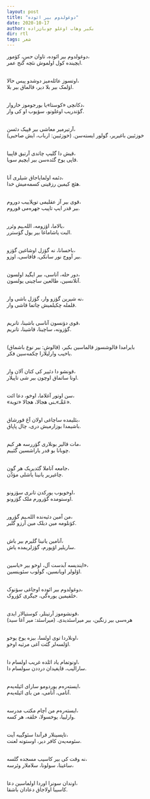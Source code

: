 ```yaml
---
layout: post
title: "دوغولدوم بیر ائوده"
date: 2020-10-17
author: بکیر وهاب اوغلو چوبان‌زاده
dir: rtl
tags: شعر
---
```



دوغولدوم بیر ائوده، تاوان حس، کؤمور،<br/>
ایچینده کول اولموش نئچه گنج عمر.<br/><br/>

اوتسوز عائله‌میز دوشدو پیس حالا،<br/>
اؤلمک بیر بلا دیر، قالماق بیر بلا.<br/><br/>

دکانچی «کوستا»یا بورجوموز خاروار،<br/>
گؤندریب اوغلونو، سؤیوب او کی وار.<br/><br/>

آرتیرمیر معاشی بیر قپیک دئسن،<br/>
خوزئیین باغیریر، گولور ایسته‌سن. (خوزئیین: ارباب، ایش صاحبی)<br/><br/>

قیش دا گلیپ چاتدی آرتیق قاپییا،<br/>
قاپی یوخ گئده‌سن بیر ایچیم سویا.<br/><br/>

دئمه اولمایاجاق شیلری آنا،<br/>
هئچ کیمین رزقینی کسمه‌میش خدا.<br/><br/>

قوی بیر آز عقلیمی توپلاییب دوروم،<br/>
بیر قدر ایپ تاپیب جهره‌می قوروم.<br/><br/>

بالاما، اؤزومه، الله‌ـیم وئرر،<br/>
البت یاشاماغا بیر یول گؤسترر.<br/><br/>

باخسانا، نه گؤزل اوشاغین گؤزو،<br/>
بیر آووج نور سانکی، قافاسی، اوزو.<br/><br/>

دور حله، آتاسی، بیر ایگید اولسون،<br/>
آتلانسین، طالعین ساچینی یولسون.<br/><br/>

نه شیرین گؤزو وار، گؤزل باشی وار،<br/>
قلمله چکیلمیش چاتما قاشی وار.<br/><br/>

قوی دؤنسون آناسی باشینا، تانریم،<br/>
گؤزونه، ساچینا، قاشینا، تانریم.<br/><br/>

بایرامدا قالوشسوز قالماسین بکیر، (قالوش: بیر نوع باشماق)<br/>
باخیب وارلیلارا چکمه‌سین فکر.<br/><br/>

قونشو دا دئییر کی کتان آلان وار،<br/>
اونا ساتماق اوچون بیر شی تاپیلار.<br/><br/>

سن اوتور آغلاما، اوخو، دعا ائت،<br/>
«عَمَّـ»ـنی هجالا، هجالا «توبة».<br/><br/>

بئلیمده ساچاغی اولان آغ قورشاق،<br/>
باشیمدا بوزارمیش دری، چال پاپاق.<br/><br/>

مات قالیر بونلاری گؤررسه هر کیم،<br/>
چوبانا بو قدر یاراشسین گئییم.<br/><br/>

جامعه آتاملا گئدیریک هر گون،<br/>
چاغیریر یانینا یاشلی مؤذّن.<br/><br/>

اوخویوب یورکدن تانری سؤزونو،<br/>
اوستومده گؤرورم ملک گؤزونو.<br/><br/>

من آمین دئیه‌نده الله‌ـیم گؤرور،<br/>
کؤنلومه مین دیلک مین آرزو گلیر.<br/><br/>

آنامین یانینا گلیرم بیر باش،<br/>
ساریلیر اؤپورم، گؤزلریمده یاش.<br/><br/>

ایندیسه آبدست آل، اوخو بیر «یاسین»،<br/>
اؤلولر اویانسین، گولوب سئوینسین.<br/><br/>

دوغولدوم بیر ائوده اوجاغی سؤنوک،<br/>
خلقیمین یوره‌گی، جیگری کؤروک.<br/><br/>

قونشوموز آرتینلر، کوستیالار ایدی،<br/>
هره‌سی بیر زنگین، بیر میراسئدیدی. (میراسئد: میر آغا سید)<br/><br/>

اونلاردا توی اولسا، بیزه یوخ یوخو،<br/>
اؤلسه‌لر گئت آغی مرثیه اوخو.<br/><br/>

اونوتمام یاد ائلده غریب اولسام دا،<br/>
سارالیب، قایغیدان درددن سولسام دا.<br/><br/>

ایسته‌ره‌م یوردومو سارای ائیله‌یه‌م،<br/>
آتامی، آنامی، من بای ائیله‌یه‌م.<br/><br/>

ایسته‌ره‌م من آچام مکتب مدرسه،<br/>
وارلییا، یوخسولا، خلقه، هر کسه.<br/><br/>

تاپسینلار قرآندا سئوگییه آیت،<br/>
سئومه‌یه‌ن کافر دیر، اوستونه لعنت.<br/><br/>

نه وقت کی بیر کاسیب مسجده گلسه،<br/>
ساغینا، سولونا، سلاملار وئرسه،<br/><br/>

اوندان سونرا اوردا اولماسین دعا،<br/>
کاسیبا اولاجاق دعادان باشقا.






